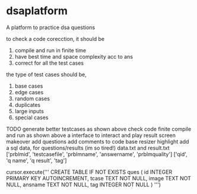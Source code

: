 # dsaplatform
A platform to practice dsa questions

to check a code corecction,
it should be

1. compile and run in finite time
2. have best time and space complexity acc to ans
3. correct for all the test cases

the type of test cases should be,

1. base cases
2. edge cases
3. random cases
4. duplicates
5. large inputs
6. special cases

TODO
generate better testcases as shown above
check code finite compile and run as shown above
a interface to interact and play
result screen makeover
add questions
add comments to code base
resizer highlight
add a sql data, for questions/results (im so tired!)
data.txt and result.txt
['prblmid', 'testcasefile', 'prblmname', 'answername', 'prblmquality']
['qid', 'q name', 'q result', 'tag']

cursor.execute('''
CREATE TABLE IF NOT EXISTS ques (
    id INTEGER PRIMARY KEY AUTOINCREMENT,
    tcase TEXT NOT NULL,
    image TEXT NOT NULL,
    ansname TEXT NOT NULL,
    tag INTEGER NOT NULL
)
''')